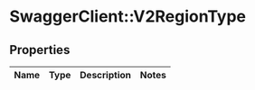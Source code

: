 # SwaggerClient::V2RegionType

## Properties
Name | Type | Description | Notes
------------ | ------------- | ------------- | -------------

